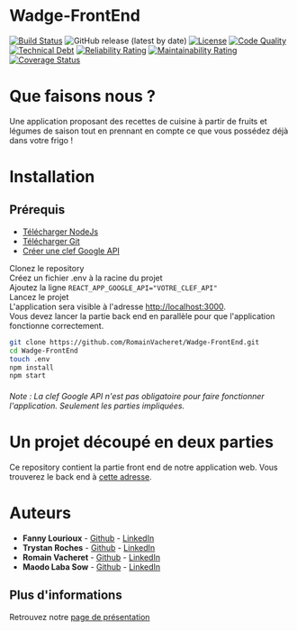 # Wadge-FrontEnd

[![Build Status](https://img.shields.io/travis/com/RomainVacheret/Wadge-FrontEnd/master)](https://travis-ci.com/github/RomainVacheret/Wadge-FrontEnd)
![GitHub release (latest by date)](https://img.shields.io/github/v/release/RomainVacheret/Wadge-FrontEnd)
[![License](https://img.shields.io/github/license/RomainVacheret/Wadge-FrontEnd.svg?style=flat-square)](LICENSE)
[![Code Quality](https://sonarcloud.io/api/project_badges/measure?project=RomainVacheret_Wadge-FrontEnd&metric=alert_status)](https://sonarcloud.io/dashboard?id=RomainVacheret_Wadge-FrontEnd)
[![Technical Debt](https://sonarcloud.io/api/project_badges/measure?project=RomainVacheret_Wadge-FrontEnd&metric=sqale_index)](https://sonarcloud.io/dashboard?id=RomainVacheret_Wadge-FrontEnd)
[![Reliability Rating](https://sonarcloud.io/api/project_badges/measure?project=RomainVacheret_Wadge-FrontEnd&metric=reliability_rating)](https://sonarcloud.io/dashboard?id=RomainVacheret_Wadge-FrontEnd)
[![Maintainability Rating](https://sonarcloud.io/api/project_badges/measure?project=RomainVacheret_Wadge-FrontEnd&metric=sqale_rating)](https://sonarcloud.io/dashboard?id=RomainVacheret_Wadge-FrontEnd)
[![Coverage Status](https://coveralls.io/repos/github/RomainVacheret/Wadge-FrontEnd/badge.svg?branch=master)](https://coveralls.io/github/RomainVacheret/Wadge-FrontEnd?branch=master)

# Que faisons nous ?
Une application proposant des recettes de cuisine à partir de fruits et légumes de saison tout en prennant en compte ce que vous possédez déjà dans votre frigo !

# Installation
## Prérequis

* [Télécharger NodeJs](https://nodejs.org/en/download/)
* [Télécharger Git](https://git-scm.com/downloads)
* [Créer une clef Google API](https://developers.google.com/maps/documentation/javascript/get-api-key)

Clonez le repository  
Créez un fichier .env à la racine du projet  
Ajoutez la ligne `REACT_APP_GOOGLE_API="VOTRE_CLEF_API"`  
Lancez le projet  
L'application sera visible à l'adresse [http://localhost:3000](http://localhost:3000). <br>
Vous devez lancer la partie back end en parallèle pour que l'application fonctionne correctement.
```Bash
git clone https://github.com/RomainVacheret/Wadge-FrontEnd.git
cd Wadge-FrontEnd
touch .env
npm install
npm start
```
###### Note : La clef Google API n'est pas obligatoire pour faire fonctionner l'application. Seulement les parties impliquées.

# Un projet découpé en deux parties
Ce repository contient la partie front end de notre application web. Vous trouverez le back end à [cette adresse](https://github.com/RomainVacheret/Wadge-BackEnd).
# Auteurs
* **Fanny Lourioux** - [Github](https://github.com/FannyLourioux) - [LinkedIn](https://www.linkedin.com/in/fanny-lourioux-4744941a0/)
* **Trystan Roches** - [Github](https://github.com/Trystan4) - [LinkedIn](https://www.linkedin.com/in/trystan-roches-4a6ba0171/)
* **Romain Vacheret** - [Github](https://github.com/RomainVacheret) - [LinkedIn](https://www.linkedin.com/in/romain-vacheret-b58270189/)
* **Maodo Laba Sow** - [Github](https://github.com/sowJamndg) - [LinkedIn](https://www.linkedin.com/in/maodo-laba-sow-668244184/)

## Plus d'informations
Retrouvez notre [page de présentation](https://romainvacheret.github.io/Wadge-FrontEnd/)
